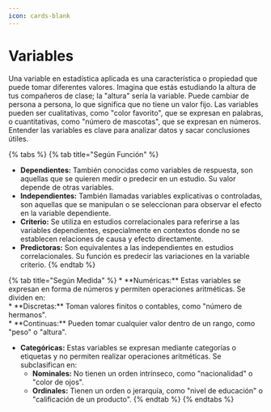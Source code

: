 ```yaml
---
icon: cards-blank
---
```


# Variables



Una variable en estadística aplicada es una característica o propiedad que puede tomar diferentes valores. Imagina que estás estudiando la altura de tus compañeros de clase; la "altura" sería la variable. Puede cambiar de persona a persona, lo que significa que no tiene un valor fijo. Las variables pueden ser cualitativas, como "color favorito", que se expresan en palabras, o cuantitativas, como "número de mascotas", que se expresan en números. Entender las variables es clave para analizar datos y sacar conclusiones útiles.



{% tabs %}
{% tab title="Según Función" %}
* **Dependientes:** También conocidas como variables de respuesta, son aquellas que se quieren medir o predecir en un estudio. Su valor depende de otras variables.
* **Independientes:** También llamadas variables explicativas o controladas, son aquellas que se manipulan o se seleccionan para observar el efecto en la variable dependiente.
* **Criterio:** Se utiliza en estudios correlacionales para referirse a las variables dependientes, especialmente en contextos donde no se establecen relaciones de causa y efecto directamente.
* **Predictoras:** Son equivalentes a las independientes en estudios correlacionales. Su función es predecir las variaciones en la variable criterio.
{% endtab %}

{% tab title="Según Medida" %}
\* \*\*Numéricas:\*\* Estas variables se expresan en forma de números y permiten operaciones aritméticas. Se dividen en:\
\* \*\*Discretas:\*\* Toman valores finitos o contables, como "número de hermanos".\
\* \*\*Continuas:\*\* Pueden tomar cualquier valor dentro de un rango, como "peso" o "altura".

* **Categóricas:** Estas variables se expresan mediante categorías o etiquetas y no permiten realizar operaciones aritméticas. Se subclasifican en:
  * **Nominales:** No tienen un orden intrínseco, como "nacionalidad" o "color de ojos".
  * **Ordinales:** Tienen un orden o jerarquía, como "nivel de educación" o "calificación de un producto".
{% endtab %}
{% endtabs %}

